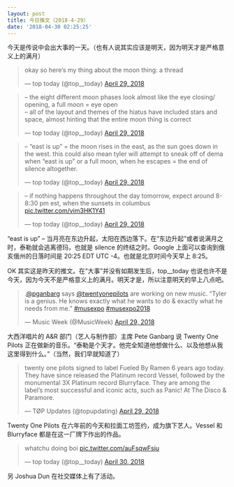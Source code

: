 ```yaml
---
layout: post
title: 今日推文（2018-4-29）
date: '2018-04-30 02:25:25'
---
```



今天是传说中会出大事的一天。（也有人说其实应该是明天，因为明天才是严格意义上的满月）

> okay so here’s my thing about the moon thing: a thread
> 
> — top today (@top__today) [April 29, 2018](https://twitter.com/top__today/status/990446875349278720?ref_src=twsrc%5Etfw)

<script async="" charset="utf-8" src="https://platform.twitter.com/widgets.js"></script>

> – the eight different moon phases look almost like the eye closing/ opening, a full moon = eye open  
>  – all of the layout and themes of the hiatus have included stars and space, almost hinting that the entire moon thing is correct
> 
> — top today (@top__today) [April 29, 2018](https://twitter.com/top__today/status/990447387889078272?ref_src=twsrc%5Etfw)

<script async="" charset="utf-8" src="https://platform.twitter.com/widgets.js"></script>

> – “east is up” = the moon rises in the east, as the sun goes down in the west. this could also mean tyler will attempt to sneak off of dema when “east is up” or a full moon, when he escapes = the end of silence altogether.
> 
> — top today (@top__today) [April 29, 2018](https://twitter.com/top__today/status/990447719692013573?ref_src=twsrc%5Etfw)

<script async="" charset="utf-8" src="https://platform.twitter.com/widgets.js"></script>

> – if nothing happens throughout the day tomorrow, expect around 8-8:30 pm est, when the sunsets in columbus [pic.twitter.com/vim3HK1Y41](https://t.co/vim3HK1Y41)
> 
> — top today (@top__today) [April 29, 2018](https://twitter.com/top__today/status/990447899183144960?ref_src=twsrc%5Etfw)

<script async="" charset="utf-8" src="https://platform.twitter.com/widgets.js"></script>

“east is up” – 当月亮在东边升起，太阳在西边落下。在“东边升起”或者说满月之时，泰勒就会逃离德玛，也就是 silence 的终结之时。Google 上面可以查询到俄亥俄州的日落时间是 20:25 EDT UTC -4。也就是北京时间今天早上 8:25。

OK 其实这是昨天的推文。在“大事”并没有如期发生后，top__today 也说也许不是今天，因为今天不是严格意义上的满月。明天才是，所以注意明天的早上八点吧。

> .[@pganbarg](https://twitter.com/pganbarg?ref_src=twsrc%5Etfw) says [@twentyonepilots](https://twitter.com/twentyonepilots?ref_src=twsrc%5Etfw) are working on new music. “Tyler is a genius. He knows exactly what he wants to do & exactly what he needs from me.” [#musexpo](https://twitter.com/hashtag/musexpo?src=hash&ref_src=twsrc%5Etfw) [#musexpo2018](https://twitter.com/hashtag/musexpo2018?src=hash&ref_src=twsrc%5Etfw)
> 
> — Music Week (@MusicWeek) [April 29, 2018](https://twitter.com/MusicWeek/status/990711658401091584?ref_src=twsrc%5Etfw)

<script async="" charset="utf-8" src="https://platform.twitter.com/widgets.js"></script>

大西洋唱片的 A&R 部门（艺人与制作部）主席 Pete Ganbarg 说 Twenty One Pilots 正在做新的音乐。“泰勒是个天才。他完全知道他想做什么、以及他想从我这里得到什么。”（当然，我们早就知道了） ​​​

> twenty one pilots signed to label Fueled By Ramen 6 years ago today. They have since released the Platinum record Vessel, followed by the monumental 3X Platinum record Blurryface. They are among the label’s most successful and iconic acts, such as Panic! At The Disco & Paramore.
> 
> — TØP Updates (@topupdating) [April 29, 2018](https://twitter.com/topupdating/status/990643164649312256?ref_src=twsrc%5Etfw)

<script async="" charset="utf-8" src="https://platform.twitter.com/widgets.js"></script>

Twenty One Pilots 在六年前的今天和拉面工坊签约，成为旗下艺人。Vessel 和 Blurryface 都是在这一厂牌下作出的作品。 ​​​

> whatchu doing boi [pic.twitter.com/auFsqwFsiu](https://t.co/auFsqwFsiu)
> 
> — top today (@top__today) [April 30, 2018](https://twitter.com/top__today/status/990762276054622208?ref_src=twsrc%5Etfw)

<script async="" charset="utf-8" src="https://platform.twitter.com/widgets.js"></script>

另 Joshua Dun 在社交媒体上有了活动。


